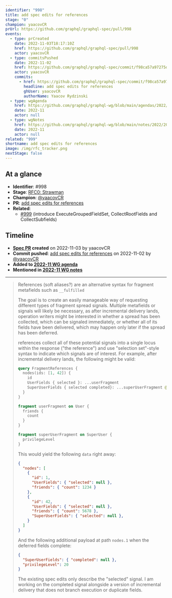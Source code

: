 ```yaml
---
identifier: "998"
title: add spec edits for references
stage: "0"
champion: yaacovCR
prUrl: https://github.com/graphql/graphql-spec/pull/998
events:
  - type: prCreated
    date: 2022-11-03T18:17:10Z
    href: https://github.com/graphql/graphql-spec/pull/998
    actor: yaacovCR
  - type: commitsPushed
    date: 2022-11-02
    href: https://github.com/graphql/graphql-spec/commit/f98ca57a97275d39a12d146adce2d366494b25ee
    actor: yaacovCR
    commits:
      - href: https://github.com/graphql/graphql-spec/commit/f98ca57a97275d39a12d146adce2d366494b25ee
        headline: add spec edits for references
        ghUser: yaacovCR
        authorName: Yaacov Rydzinski
  - type: wgAgenda
    href: https://github.com/graphql/graphql-wg/blob/main/agendas/2022/11-Nov/wg-secondary-apac.md
    date: 2022-11
    actor: null
  - type: wgNotes
    href: https://github.com/graphql/graphql-wg/blob/main/notes/2022/2022-11.md
    date: 2022-11
    actor: null
related: "999"
shortname: add spec edits for references
image: /img/rfc_tracker.png
nextStage: false
---
```


## At a glance

- **Identifier**: #998
- **Stage**: [RFC0: Strawman](https://github.com/graphql/graphql-spec/blob/main/CONTRIBUTING.md#stage-0-strawman)
- **Champion**: [@yaacovCR](https://github.com/yaacovCR)
- **PR**: [add spec edits for references](https://github.com/graphql/graphql-spec/pull/998)
- **Related**:
  - [#999](/rfcs/999 "introduce ExecuteGroupedFieldSet, CollectRootFields and CollectSubfields / RFCS") (introduce ExecuteGroupedFieldSet, CollectRootFields and CollectSubfields)

<!-- BEGIN_CUSTOM_TEXT -->



<!-- END_CUSTOM_TEXT -->

## Timeline

- **[Spec PR](https://github.com/graphql/graphql-spec/pull/998) created** on 2022-11-03 by yaacovCR
- **Commit pushed**: [add spec edits for references](https://github.com/graphql/graphql-spec/commit/f98ca57a97275d39a12d146adce2d366494b25ee) on 2022-11-02 by [@yaacovCR](https://github.com/yaacovCR)
- **Added to [2022-11 WG agenda](https://github.com/graphql/graphql-wg/blob/main/agendas/2022/11-Nov/wg-secondary-apac.md)**
- **Mentioned in [2022-11 WG notes](https://github.com/graphql/graphql-wg/blob/main/notes/2022/2022-11.md)**

<!-- VERBATIM -->

---

> References (soft aliases?) are an alternative syntax for fragment metafields such as `__fulfilled`
> 
> The goal is to create an easily manageable way of requesting different types of fragment spread signals. Multiple metafields or signals will likely be necessary, as after incremental delivery lands, operation writers might be interested in whether a spread has been collected, which can be signaled immediately, or whether all of its fields have been delivered, which may happen only later if the spread has been deferred.
> 
> references collect all of these potential signals into a single locus within the response ("the reference") and use "selection set"-style syntax to indicate which signals are of interest. For example, after incremental delivery lands, the following might be valid:
> 
> ```graphql
> query FragmentReferences {
>   nodes(ids: [1, 42]) {
>     id
>     UserFields { selected }: ...userFragment
>     SuperUserFields { selected completed}: ...superUserFragment @defer
>   }
> }
> 
> fragment userFragment on User {
>   friends {
>     count
>   }
> }
> 
> fragment superUserFragment on SuperUser {
>   privilegeLevel
> }
> ```
> 
> This would yield the following `data` right away:
> 
> ```json
> {
>   "nodes": [
>     {
>       "id": 1,
>       "UserFields": { "selected": null },
>       "friends": { "count": 1234 }
>     },
>     {
>       "id": 42,
>       "UserFields": { "selected": null },
>       "friends": { "count": 5678 },
>       "SuperUserFields": { "selected": null },
>     }
>   ]
> }
> ```
> 
> And the following additional payload at path `nodes.1` when the deferred fields complete:
> 
> ```json
> {
>   "SuperUserFields": { "completed": null },
>   "privilegeLevel": 20
> }
> ```
> 
> The existing spec edits only describe the "selected" signal. I am working on the completed signal alongside a version of incremental delivery that does not branch execution or duplicate fields.
